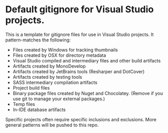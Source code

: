 # Default gitignore for Visual Studio projects.

This is a template for gitignore files for use in Visual Studio projects. It pattern-matches the following:

- Files created by Windows for tracking thumbnails
- Files created by OSX for directory metadata
- Visual Studio compiled and intermediary files and other build artifacts
- Artifacts created by MonoDevelop
- Artifacts created by JetBrains tools (Resharper and DotCover)
- Artifacts created by testing tools
- SASS intermediary compilation artifacts
- Project build files
- Binary package files created by Nuget and Chocolatey. (Remove if you use git to manage your external packages.)
- Temp files
- In-IDE database artifacts

Specific projects often require specific inclusions and exclusions. More general patterns will be pushed to this repo.
